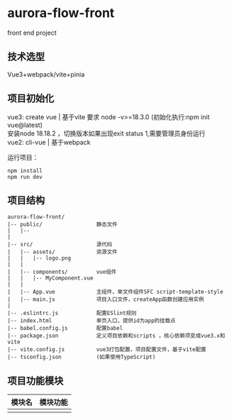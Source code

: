 # aurora-flow-front
front end project



## 技术选型
Vue3+webpack/vite+pinia


## 项目初始化
vue3: create vue | 基于vite 要求 node -v>=18.3.0 (初始化执行:npm init vue@latest)   
    安装node 18.18.2 ，切换版本如果出现exit status 1,需要管理员身份运行       
vue2: cli-vue | 基于webpack     

运行项目：
```
npm install
npm run dev
```

## 项目结构

```
aurora-flow-front/
|-- public/                 静态文件
|   |-- 
|
|-- src/                    源代码
|   |-- assets/             资源文件
|   |   |-- logo.png
|   |
|   |-- components/         vue组件
|   |   |-- MyComponent.vue
|   |
|   |-- App.vue             主组件，单文件组件SFC script-template-style
|   |-- main.js             项目入口文件，createApp函数创建应用实例
|
|-- .eslintrc.js            配置ESlint规则
|-- index.html              单页入口，提供id为app的挂载点
|-- babel.config.js         配置babel
|-- package.json            定义项目依赖和scripts ，核心依赖项变成vue3.x和vite
|-- vite.config.js          vue3打包配置，项目配置文件，基于vite配置
|-- tsconfig.json           (如果使用TypeScript)
```

## 项目功能模块
|模块名|模块功能|
|------|-------|
|||












